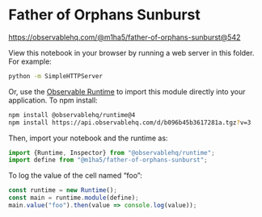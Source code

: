 # Father of Orphans Sunburst

https://observablehq.com/@m1ha5/father-of-orphans-sunburst@542

View this notebook in your browser by running a web server in this folder. For
example:

~~~sh
python -m SimpleHTTPServer
~~~

Or, use the [Observable Runtime](https://github.com/observablehq/runtime) to
import this module directly into your application. To npm install:

~~~sh
npm install @observablehq/runtime@4
npm install https://api.observablehq.com/d/b096b45b3617281a.tgz?v=3
~~~

Then, import your notebook and the runtime as:

~~~js
import {Runtime, Inspector} from "@observablehq/runtime";
import define from "@m1ha5/father-of-orphans-sunburst";
~~~

To log the value of the cell named “foo”:

~~~js
const runtime = new Runtime();
const main = runtime.module(define);
main.value("foo").then(value => console.log(value));
~~~
